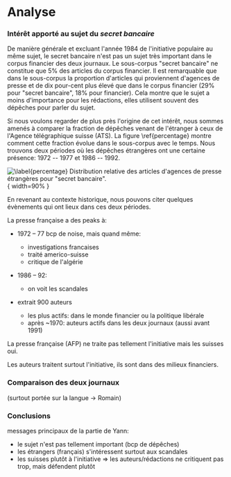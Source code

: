 
# Analyse

### Intérêt apporté au sujet du _secret bancaire_

De manière générale et excluant l'année 1984 de l'initiative populaire au même
sujet, le secret bancaire n'est pas un sujet très important dans le corpus
financier des deux journaux. Le sous-corpus "secret bancaire" ne constitue que
5% des articles du corpus financier. Il est remarquable que dans le sous-corpus
la proportion d'articles qui proviennent d'agences de presse et de dix pour-cent
plus élevé que dans le corpus financier (29% pour "secret bancaire", 18% pour
financier). Cela montre que le sujet a moins d'importance pour les rédactions,
elles utilisent souvent des dépêches pour parler du sujet.

Si nous voulons regarder de plus près l'origine de cet intérêt, nous sommes
amenés à comparer la fraction de dépêches venant de l'étranger à ceux de
l'Agence télégraphique suisse (ATS). La figure \ref{percentage} montre comment
cette fraction évolue dans le sous-corpus avec le temps. Nous trouvons deux
périodes où les dépêches étrangères ont une certaine présence: 1972 -- 1977 et
1986 -- 1992.

![\label{percentage} Distribution relative des articles d'agences de presse
étrangères pour "secret bancaire".](agency_percentage.png){ width=90% }

En revenant au contexte historique, nous pouvons citer quelques évènements qui
ont lieux dans ces deux périodes.


La presse française a des peaks à:
- 1972 – 77 bcp de noise, mais quand même:
  - investigations francaises
  - traité americo-suisse
  - critique de l'algérie

- 1986 – 92:
  - on voit les scandales

- extrait 900 auteurs
  - les plus actifs: dans le monde financier ou la politique libérale
  - après ~1970: auteurs actifs dans les deux journaux (aussi avant 1991)

La presse française (AFP) ne traite pas tellement l'initiative mais les suisses oui.

Les auteurs traitent surtout l'initiative, ils sont dans des milieux financiers.


### Comparaison des deux journaux

(surtout portée sur la langue -> Romain)

### Conclusions

messages principaux de la partie de Yann:
- le sujet n'est pas tellement important (bcp de dépêches)
- les étrangers (français) s'intéressent surtout aux scandales
- les suisses plutôt à l'initiative
=> les auteurs/rédactions ne critiquent pas trop, mais défendent plutôt
